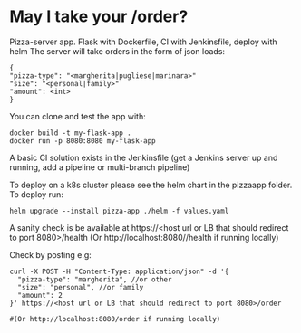 # May I take your /order?

Pizza-server app. Flask with Dockerfile, CI with Jenkinsfile, deploy with helm
The server will take orders in the form of json loads:
```jsonc
{
"pizza-type": "<margherita|pugliese|marinara>"
"size": "<personal|family>"
"amount": <int>
}
```

You can clone and test the app with:
```
docker build -t my-flask-app .
docker run -p 8080:8080 my-flask-app
```

A basic CI solution exists in the Jenkinsfile (get a Jenkins server up and running, add a pipeline or multi-branch pipeline)

To deploy on a k8s cluster please see the helm chart in the pizzaapp folder.
To deploy run:
```
helm upgrade --install pizza-app ./helm -f values.yaml
```

A sanity check is be available at https://<host url or LB that should redirect to port 8080>/health
(Or http://localhost:8080//health if running locally)


Check by posting e.g:
```jsonc
curl -X POST -H "Content-Type: application/json" -d '{
  "pizza-type": "margherita", //or other
  "size": "personal", //or family
  "amount": 2
}' https://<host url or LB that should redirect to port 8080>/order

#(Or http://localhost:8080/order if running locally)
```

